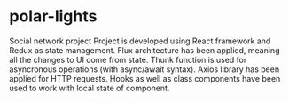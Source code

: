 # polar-lights
Social network project
Project is developed using React framework and Redux as state management.
Flux architecture has been applied, meaning all the changes to UI come from state.
Thunk function is used for asyncronous operations (with async/await syntax). Axios library has been applied for HTTP requests.
Hooks as well as class components have been used to work with local state of component.
